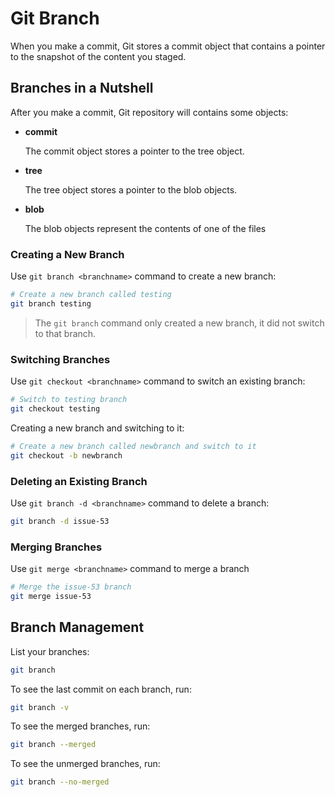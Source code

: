 # Git Branch

When you make a commit, Git stores a commit object that contains a pointer to the snapshot of the content you staged.

## Branches in a Nutshell

After you make a commit, Git repository will contains some objects:

- **commit**

    The commit object stores a pointer to the tree object.

- **tree**

    The tree object stores a pointer to the blob objects.

- **blob**

    The blob objects represent the contents of one of the files

### Creating a New Branch

Use `git branch <branchname>` command to create a new branch:

```bash
# Create a new branch called testing
git branch testing
```

> The `git branch` command only created a new branch, it did not switch to that branch.

### Switching Branches

Use `git checkout <branchname>` command to switch an existing branch:

```bash
# Switch to testing branch
git checkout testing
```

Creating a new branch and switching to it:

```bash
# Create a new branch called newbranch and switch to it
git checkout -b newbranch
```

### Deleting an Existing Branch

Use `git branch -d <branchname>` command to delete a branch:

```bash
git branch -d issue-53
```

### Merging Branches

Use `git merge <branchname>` command to merge a branch

```bash
# Merge the issue-53 branch
git merge issue-53
```

## Branch Management

List your branches:

```bash
git branch
```

To see the last commit on each branch, run:

```bash
git branch -v
```

To see the merged branches, run:

```bash
git branch --merged
```

To see the unmerged branches, run:

```bash
git branch --no-merged
```
